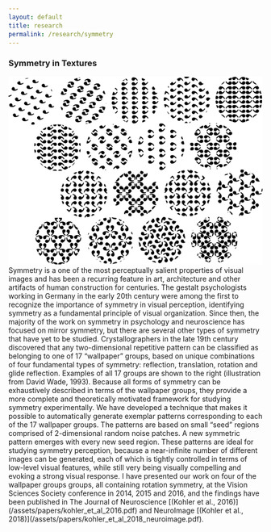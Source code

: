 ```yaml
---
layout: default
title: research
permalink: /research/symmetry
---
```

### Symmetry in Textures
<img class="big-image" src="/assets/research/symmetry_allgroups.png" alt="Schematic of the 17 wallpaper groups">
Symmetry is a one of the most perceptually salient properties of visual images and has been a recurring feature in art, architecture and other artifacts of human construction for centuries. The gestalt psychologists working in Germany in the early 20th century were among the first to recognize the importance of symmetry in visual perception, identifying symmetry as a fundamental principle of visual organization. Since then, the majority of the work on symmetry in psychology and neuroscience has focused on mirror symmetry, but there are several other types of symmetry that have yet to be studied. Crystallographers in the late 19th century discovered that any two-dimensional repetitive pattern can be classified as belonging to one of 17 “wallpaper” groups, based on unique combinations of four fundamental types of symmetry: reflection, translation, rotation and glide reflection. Examples of all 17 groups are shown to the right (illustration from David Wade, 1993). Because all forms of symmetry can be exhaustively described in terms of the wallpaper groups, they provide a more complete and theoretically motivated framework for studying symmetry experimentally. We have developed a technique that makes it possible to automatically generate exemplar patterns corresponding to each of the 17 wallpaper groups. The patterns are based on small “seed” regions comprised of 2-dimensional random noise patches. A new symmetric pattern emerges with every new seed region. These patterns are ideal for studying symmetry perception, because a near-infinite number of different images can be generated, each of which is tightly controlled in terms of low-level visual features, while still very being visually compelling and evoking a strong visual response. I have presented our work on four of the wallpaper groups groups, all containing rotation symmetry, at the Vision Sciences Society conference in 2014, 2015 and 2016, and the findings have been published in The Journal of Neuroscience [(Kohler et al., 2016)](/assets/papers/kohler_et_al_2016.pdf) and NeuroImage [(Kohler et al., 2018)](/assets/papers/kohler_et_al_2018_neuroimage.pdf).